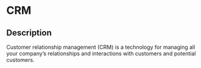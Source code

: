 # CRM

## Description
Customer relationship management (CRM) is a technology for managing all your company’s relationships and interactions
with customers and potential customers.

